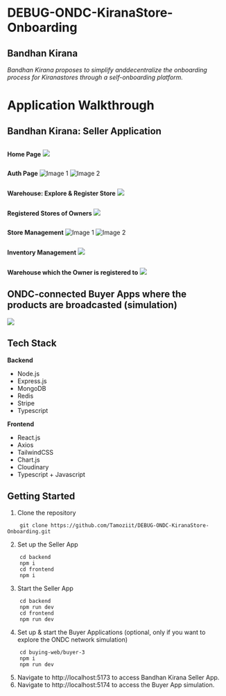 # DEBUG-ONDC-KiranaStore-Onboarding

## Bandhan Kirana

_Bandhan Kirana proposes to simplify anddecentralize the onboarding process for Kiranastores through a self-onboarding platform._

# Application Walkthrough

## Bandhan Kirana: Seller Application

**Home Page**
<img style="margin-top: 13px" src="https://i.imghippo.com/files/nDo6359Q.png">

**Auth Page**
<img style="margin-top: 13px" src="https://i.imghippo.com/files/kGX1826FXw.png" alt="Image 1">
<img src="https://i.imghippo.com/files/DIdY3177I.png" alt="Image 2">

**Warehouse: Explore & Register Store**
<img style="margin-top: 13px" src="https://i.imghippo.com/files/Qa2174k.png">

**Registered Stores of Owners**
<img style="margin-top: 13px" src="https://i.imghippo.com/files/BqAI6717l.png">

**Store Management**
<img  style="margin-top: 13px" src="https://i.imghippo.com/files/OFnG8769pU.png" alt="Image 1">
<img src="https://i.imghippo.com/files/Dso7603Cpo.png" alt="Image 2">

**Inventory Management**
<img style="margin-top: 13px" src="https://i.imghippo.com/files/Nqvu8686oYc.png">

**Warehouse which the Owner is registered to**
<img style="margin-top: 13px" src="https://i.imghippo.com/files/Gmgb1487M.png">

## ONDC-connected Buyer Apps where the products are broadcasted (simulation)

<img src="https://i.imghippo.com/files/px4982KA.png">

## Tech Stack

**Backend**

- Node.js
- Express.js
- MongoDB
- Redis
- Stripe
- Typescript

**Frontend**

- React.js
- Axios
- TailwindCSS
- Chart.js
- Cloudinary
- Typescript + Javascript

## Getting Started

1. Clone the repository

```
    git clone https://github.com/Tamoziit/DEBUG-ONDC-KiranaStore-Onboarding.git
```

2. Set up the Seller App

```
    cd backend
    npm i
    cd frontend
    npm i
```

3. Start the Seller App

```
    cd backend
    npm run dev
    cd frontend
    npm run dev
```

4. Set up & start the Buyer Applications (optional, only if you want to explore the ONDC network simulation)

```
    cd buying-web/buyer-3
    npm i
    npm run dev
```

5. Navigate to http://localhost:5173 to access Bandhan Kirana Seller App.
6. Navigate to http://localhost:5174 to access the Buyer App simulation.
